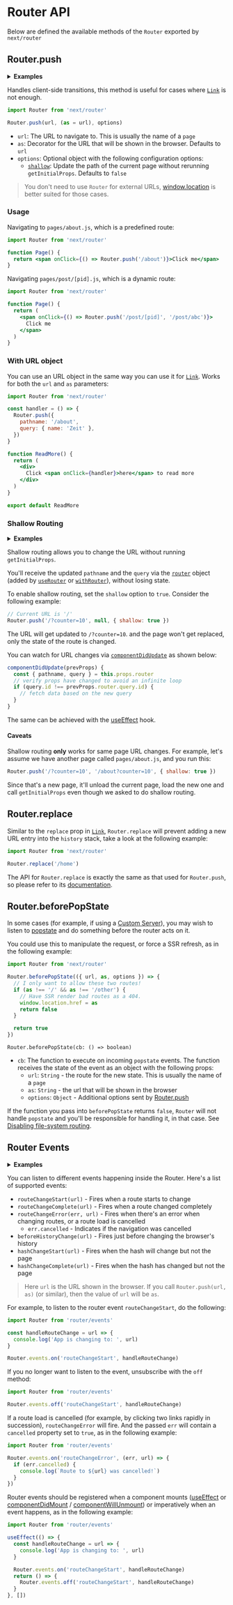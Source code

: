 # Router API

Below are defined the available methods of the `Router` exported by `next/router`

## Router.push

<details>
  <summary><b>Examples</b></summary>
  <ul>
    <li><a href="https://github.com/zeit/next.js/tree/canary/examples/using-router">Using Router</a></li>
  </ul>
</details>

Handles client-side transitions, this method is useful for cases where [`Link`](/docs/routing/using-link.md) is not enough.

```jsx
import Router from 'next/router'

Router.push(url, (as = url), options)
```

- `url`: The URL to navigate to. This is usually the name of a `page`
- `as`: Decorator for the URL that will be shown in the browser. Defaults to `url`
- `options`: Optional object with the following configuration options:
  - [`shallow`](#shallow-routing): Update the path of the current page without rerunning `getInitialProps`. Defaults to `false`

> You don't need to use `Router` for external URLs, [window.location](https://developer.mozilla.org/en-US/docs/Web/API/Window/location) is better suited for those cases.

### Usage

Navigating to `pages/about.js`, which is a predefined route:

```jsx
import Router from 'next/router'

function Page() {
  return <span onClick={() => Router.push('/about')}>Click me</span>
}
```

Navigating `pages/post/[pid].js`, which is a dynamic route:

```jsx
import Router from 'next/router'

function Page() {
  return (
    <span onClick={() => Router.push('/post/[pid]', '/post/abc')}>
      Click me
    </span>
  )
}
```

### With URL object

You can use an URL object in the same way you can use it for [`Link`](/docs/routing/using-link.md). Works for both the `url` and `as` parameters:

```jsx
import Router from 'next/router'

const handler = () => {
  Router.push({
    pathname: '/about',
    query: { name: 'Zeit' },
  })
}

function ReadMore() {
  return (
    <div>
      Click <span onClick={handler}>here</span> to read more
    </div>
  )
}

export default ReadMore
```

### Shallow Routing

<details>
  <summary><b>Examples</b></summary>
  <ul>
    <li><a href="https://github.com/zeit/next.js/tree/canary/examples/with-shallow-routing">Shallow Routing</a></li>
  </ul>
</details>

Shallow routing allows you to change the URL without running `getInitialProps`.

You'll receive the updated `pathname` and the `query` via the [`router`](/docs/routing/router-object.md) object (added by [`useRouter`](/docs/routing/injecting-router.md#useRouter) or [`withRouter`](/docs/routing/injecting-router.md#withRouter)), without losing state.

To enable shallow routing, set the `shallow` option to `true`. Consider the following example:

```jsx
// Current URL is '/'
Router.push('/?counter=10', null, { shallow: true })
```

The URL will get updated to `/?counter=10`. and the page won't get replaced, only the state of the route is changed.

You can watch for URL changes via [`componentDidUpdate`](https://reactjs.org/docs/react-component.html#componentdidupdate) as shown below:

```jsx
componentDidUpdate(prevProps) {
  const { pathname, query } = this.props.router
  // verify props have changed to avoid an infinite loop
  if (query.id !== prevProps.router.query.id) {
    // fetch data based on the new query
  }
}
```

The same can be achieved with the [useEffect](https://reactjs.org/docs/hooks-effect.html) hook.

#### Caveats

Shallow routing **only** works for same page URL changes. For example, let's assume we have another page called `pages/about.js`, and you run this:

```jsx
Router.push('/?counter=10', '/about?counter=10', { shallow: true })
```

Since that's a new page, it'll unload the current page, load the new one and call `getInitialProps` even though we asked to do shallow routing.

## Router.replace

Similar to the `replace` prop in [`Link`](/docs/routing/using-link.md), `Router.replace` will prevent adding a new URL entry into the `history` stack, take a look at the following example:

```jsx
import Router from 'next/router'

Router.replace('/home')
```

The API for `Router.replace` is exactly the same as that used for `Router.push`, so please refer to its [documentation](/docs/api-reference/router/router.push.md).

## Router.beforePopState

In some cases (for example, if using a [Custom Server](/docs/advanced-features/custom-server.md)), you may wish to listen to [popstate](https://developer.mozilla.org/en-US/docs/Web/Events/popstate) and do something before the router acts on it.

You could use this to manipulate the request, or force a SSR refresh, as in the following example:

```jsx
import Router from 'next/router'

Router.beforePopState(({ url, as, options }) => {
  // I only want to allow these two routes!
  if (as !== '/' && as !== '/other') {
    // Have SSR render bad routes as a 404.
    window.location.href = as
    return false
  }

  return true
})
```

`Router.beforePopState(cb: () => boolean)`

- `cb`: The function to execute on incoming `popstate` events. The function receives the state of the event as an object with the following props:
  - `url`: `String` - the route for the new state. This is usually the name of a `page`
  - `as`: `String` - the url that will be shown in the browser
  - `options`: `Object` - Additional options sent by [Router.push](/docs/api-reference/router/router.push.md)

If the function you pass into `beforePopState` returns `false`, `Router` will not handle `popstate` and you'll be responsible for handling it, in that case. See [Disabling file-system routing](/docs/advanced-features/custom-server.md#disabling-file-system-routing).

## Router Events

<details>
  <summary><b>Examples</b></summary>
  <ul>
    <li><a href="https://github.com/zeit/next.js/tree/canary/examples/with-loading">With a page loading indicator</a></li>
  </ul>
</details>

You can listen to different events happening inside the Router. Here's a list of supported events:

- `routeChangeStart(url)` - Fires when a route starts to change
- `routeChangeComplete(url)` - Fires when a route changed completely
- `routeChangeError(err, url)` - Fires when there's an error when changing routes, or a route load is cancelled
  - `err.cancelled` - Indicates if the navigation was cancelled
- `beforeHistoryChange(url)` - Fires just before changing the browser's history
- `hashChangeStart(url)` - Fires when the hash will change but not the page
- `hashChangeComplete(url)` - Fires when the hash has changed but not the page

> Here `url` is the URL shown in the browser. If you call `Router.push(url, as)` (or similar), then the value of `url` will be `as`.

For example, to listen to the router event `routeChangeStart`, do the following:

```jsx
import Router from 'router/events'

const handleRouteChange = url => {
  console.log('App is changing to: ', url)
}

Router.events.on('routeChangeStart', handleRouteChange)
```

If you no longer want to listen to the event, unsubscribe with the `off` method:

```jsx
import Router from 'router/events'

Router.events.off('routeChangeStart', handleRouteChange)
```

If a route load is cancelled (for example, by clicking two links rapidly in succession), `routeChangeError` will fire. And the passed `err` will contain a `cancelled` property set to `true`, as in the following example:

```jsx
import Router from 'router/events'

Router.events.on('routeChangeError', (err, url) => {
  if (err.cancelled) {
    console.log(`Route to ${url} was cancelled!`)
  }
})
```

Router events should be registered when a component mounts ([useEffect](https://reactjs.org/docs/hooks-effect.html) or [componentDidMount](https://reactjs.org/docs/react-component.html#componentdidmount) / [componentWillUnmount](https://reactjs.org/docs/react-component.html#componentwillunmount)) or imperatively when an event happens, as in the following example:

```jsx
import Router from 'router/events'

useEffect(() => {
  const handleRouteChange = url => {
    console.log('App is changing to: ', url)
  }

  Router.events.on('routeChangeStart', handleRouteChange)
  return () => {
    Router.events.off('routeChangeStart', handleRouteChange)
  }
}, [])
```
